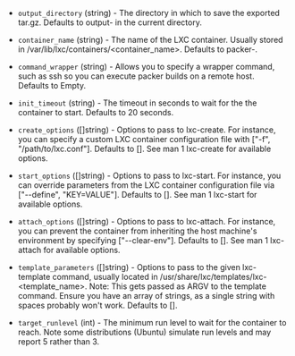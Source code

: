 <!-- Code generated from the comments of the Config struct in builder/lxc/config.go; DO NOT EDIT MANUALLY -->

-   `output_directory` (string) - The directory in which to save the exported
    tar.gz. Defaults to output-<BuildName> in the current directory.
    
-   `container_name` (string) - The name of the LXC container. Usually stored
    in /var/lib/lxc/containers/<container_name>. Defaults to
    packer-<BuildName>.
    
-   `command_wrapper` (string) - Allows you to specify a wrapper command, such
    as ssh so you can execute packer builds on a remote host. Defaults to
    Empty.
    
-   `init_timeout` (string) - The timeout in seconds to wait for the the
    container to start. Defaults to 20 seconds.
    
-   `create_options` ([]string) - Options to pass to lxc-create. For
    instance, you can specify a custom LXC container configuration file with
    ["-f", "/path/to/lxc.conf"]. Defaults to []. See man 1 lxc-create for
    available options.
    
-   `start_options` ([]string) - Options to pass to lxc-start. For
    instance, you can override parameters from the LXC container configuration
    file via ["--define", "KEY=VALUE"]. Defaults to []. See
    man 1 lxc-start for available options.
    
-   `attach_options` ([]string) - Options to pass to lxc-attach. For
    instance, you can prevent the container from inheriting the host machine's
    environment by specifying ["--clear-env"]. Defaults to []. See
    man 1 lxc-attach for available options.
    
-   `template_parameters` ([]string) - Options to pass to the given
    lxc-template command, usually located in
    /usr/share/lxc/templates/lxc-<template_name>. Note: This gets passed as
    ARGV to the template command. Ensure you have an array of strings, as a
    single string with spaces probably won't work. Defaults to [].
    
-   `target_runlevel` (int) - The minimum run level to wait for the
    container to reach. Note some distributions (Ubuntu) simulate run levels
    and may report 5 rather than 3.
    